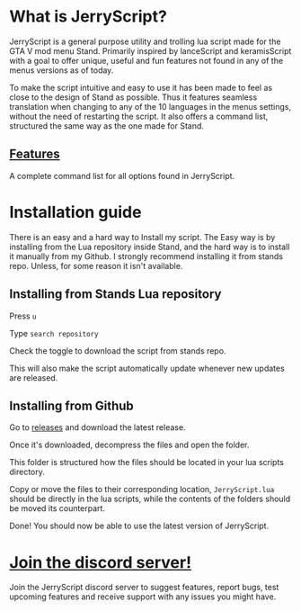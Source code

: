 # What is JerryScript?
JerryScript is a general purpose utility and trolling lua script made for the GTA V mod menu Stand. Primarily inspired by lanceScript and keramisScript with a goal to offer unique, useful and fun features not found in any of the menus versions as of today.

To make the script intuitive and easy to use it has been made to feel as close to the design of Stand as possible. Thus it features seamless translation when changing to any of the 10 languages in the menus settings, without the need of restarting the script. It also offers a command list, structured the same way as the one made for Stand.

## [Features](https://raw.githubusercontent.com/Jerrrry123/JerryScript/main/commandList.txt)

A complete command list for all options found in JerryScript.


# Installation guide

There is an easy and a hard way to Install my script. The Easy way is by installing from the Lua repository inside Stand, and the hard way is to install it manually from my Github. I strongly recommend installing it from stands repo. Unless, for some reason it isn't available.


## Installing from Stands Lua repository

Press `u`

Type `search repository`

Check the toggle to download the script from stands repo.

This will also make the script automatically update whenever new updates are released.


## Installing from Github

Go to [releases](https://github.com/Jerrrry123/JerryScript/releases) and download the latest release.

Once it's downloaded, decompress the files and open the folder.

This folder is structured how the files should be located in your lua scripts directory.

Copy or move the files to their corresponding location, `JerryScript.lua` should be directly in the lua scripts, while the contents of the folders should be moved its counterpart.

Done! You should now be able to use the latest version of JerryScript.


# [Join the discord server!](https://discord.gg/QzqBdHQC9S)

Join the JerryScript discord server to suggest features, report bugs, test upcoming features and receive support with any issues you might have.
